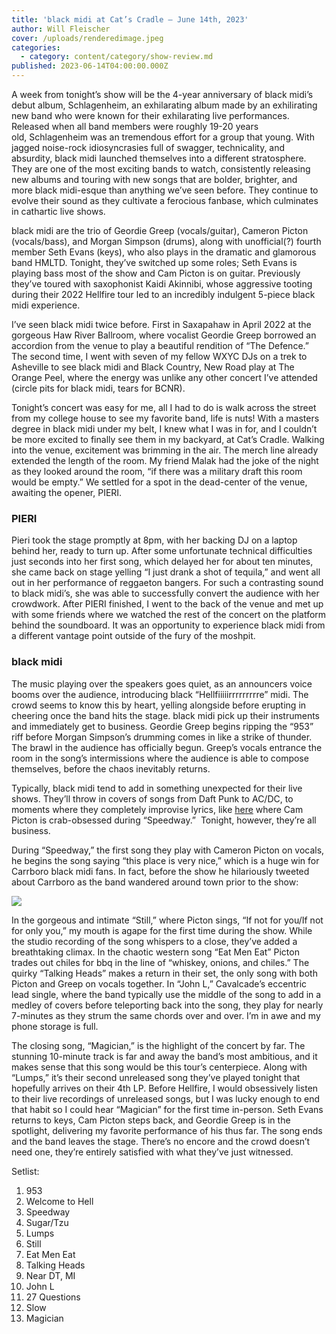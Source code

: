 ```yaml
---
title: 'black midi at Cat’s Cradle – June 14th, 2023'
author: Will Fleischer
cover: /uploads/renderedimage.jpeg
categories:
  - category: content/category/show-review.md
published: 2023-06-14T04:00:00.000Z
---
```


A week from tonight’s show will be the 4-year anniversary of black midi’s debut album, Schlagenheim, an exhilarating album made by an exhilirating new band who were known for their exhilarating live performances. Released when all band members were roughly 19-20 years old, Schlagenheim was an tremendous effort for a group that young. With jagged noise-rock idiosyncrasies full of swagger, technicality, and absurdity, black midi launched themselves into a different stratosphere. They are one of the most exciting bands to watch, consistently releasing new albums and touring with new songs that are bolder, brighter, and more black midi-esque than anything we’ve seen before. They continue to evolve their sound as they cultivate a ferocious fanbase, which culminates in cathartic live shows. 

black midi are the trio of Geordie Greep (vocals/guitar), Cameron Picton (vocals/bass), and Morgan Simpson (drums), along with unofficial(?) fourth member Seth Evans (keys), who also plays in the dramatic and glamorous band HMLTD. Tonight, they’ve switched up some roles; Seth Evans is playing bass most of the show and Cam Picton is on guitar. Previously they’ve toured with saxophonist Kaidi Akinnibi, whose aggressive tooting during their 2022 Hellfire tour led to an incredibly indulgent 5-piece black midi experience. 

I’ve seen black midi twice before. First in Saxapahaw in April 2022 at the gorgeous Haw River Ballroom, where vocalist Geordie Greep borrowed an accordion from the venue to play a beautiful rendition of “The Defence.” The second time, I went with seven of my fellow WXYC DJs on a trek to Asheville to see black midi and Black Country, New Road play at The Orange Peel, where the energy was unlike any other concert I’ve attended (circle pits for black midi, tears for BCNR). 

Tonight’s concert was easy for me, all I had to do is walk across the street from my college house to see my favorite band, life is nuts! With a masters degree in black midi under my belt, I knew what I was in for, and I couldn’t be more excited to finally see them in my backyard, at Cat’s Cradle. Walking into the venue, excitement was brimming in the air. The merch line already extended the length of the room. My friend Malak had the joke of the night as they looked around the room, “if there was a military draft this room would be empty.” We settled for a spot in the dead-center of the venue, awaiting the opener, PIERI.

### PIERI

Pieri took the stage promptly at 8pm, with her backing DJ on a laptop behind her, ready to turn up. After some unfortunate technical difficulties just seconds into her first song, which delayed her for about ten minutes, she came back on stage yelling “I just drank a shot of tequila,” and went all out in her performance of reggaeton bangers. For such a contrasting sound to black midi’s, she was able to successfully convert the audience with her crowdwork. After PIERI finished, I went to the back of the venue and met up with some friends where we watched the rest of the concert on the platform behind the soundboard. It was an opportunity to experience black midi from a different vantage point outside of the fury of the moshpit. 

### black midi

The music playing over the speakers goes quiet, as an announcers voice booms over the audience, introducing black “Hellfiiiiirrrrrrrrre” midi. The crowd seems to know this by heart, yelling alongside before erupting in cheering once the band hits the stage. black midi pick up their instruments and immediately get to business. Geordie Greep begins ripping the “953” riff before Morgan Simpson’s drumming comes in like a strike of thunder. The brawl in the audience has officially begun. Greep’s vocals entrance the room in the song’s intermissions where the audience is able to compose themselves, before the chaos inevitably returns.

Typically, black midi tend to add in something unexpected for their live shows. They’ll throw in covers of songs from Daft Punk to AC/DC, to moments where they completely improvise lyrics, like [here](https://www.youtube.com/watch?v=n5K4Mh1-0wE\&t=688s) where Cam Picton is crab-obsessed during “Speedway.”  Tonight, however, they’re all business.

During “Speedway,” the first song they play with Cameron Picton on vocals, he begins the song saying “this place is very nice,” which is a huge win for Carrboro black midi fans. In fact, before the show he hilariously tweeted about Carrboro as the band wandered around town prior to the show:

![](</uploads/pasted image 0.png>)

In the gorgeous and intimate “Still,” where Picton sings, “If not for you/If not for only you,” my mouth is agape for the first time during the show. While the studio recording of the song whispers to a close, they’ve added a breathtaking climax. In the chaotic western song “Eat Men Eat” Picton trades out chiles for bbq in the line of “whiskey, onions, and chiles.” The quirky “Talking Heads” makes a return in their set, the only song with both Picton and Greep on vocals together. In “John L,” Cavalcade’s eccentric lead single, where the band typically use the middle of the song to add in a medley of covers before teleporting back into the song, they play for nearly 7-minutes as they strum the same chords over and over. I’m in awe and my phone storage is full.

The closing song, “Magician,” is the highlight of the concert by far. The stunning 10-minute track is far and away the band’s most ambitious, and it makes sense that this song would be this tour’s centerpiece. Along with “Lumps,” it’s their second unreleased song they’ve played tonight that hopefully arrives on their 4th LP. Before Hellfire, I would obsessively listen to their live recordings of unreleased songs, but I was lucky enough to end that habit so I could hear “Magician” for the first time in-person. Seth Evans returns to keys, Cam Picton steps back, and Geordie Greep is in the spotlight, delivering my favorite performance of his thus far. The song ends and the band leaves the stage. There’s no encore and the crowd doesn’t need one, they’re entirely satisfied with what they’ve just witnessed.

Setlist:

1. 953
2. Welcome to Hell
3. Speedway
4. Sugar/Tzu
5. Lumps
6. Still
7. Eat Men Eat
8. Talking Heads
9. Near DT, MI
10. John L
11. 27 Questions
12. Slow
13. Magician
